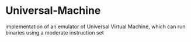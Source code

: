 # Universal-Machine
implementation of an emulator of Universal Virtual Machine, which can run binaries using a moderate instruction set
